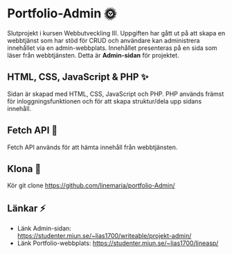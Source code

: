 # Portfolio-Admin 🌞
Slutprojekt i kursen Webbutveckling III. Uppgiften har gått ut på att skapa en webbtjänst som har stöd för CRUD och användare kan administrera innehållet via en admin-webbplats. Innehållet presenteras på en sida som läser från webbtjänsten. Detta är **Admin-sidan** för projektet.

## HTML, CSS, JavaScript & PHP ✨
Sidan är skapad med HTML, CSS, JavaScript och PHP. PHP används främst för inloggningsfunktionen och för att skapa struktur/dela upp sidans innehåll.

## Fetch API 🌵
Fetch API används för att hämta innehåll från webbtjänsten.

## Klona 🌿
Kör git clone https://github.com/linemaria/portfolio-Admin/

## Länkar ⚡️
- Länk Admin-sidan: https://studenter.miun.se/~lias1700/writeable/projekt-admin/
- Länk Portfolio-webbplats: https://studenter.miun.se/~lias1700/lineasp/
